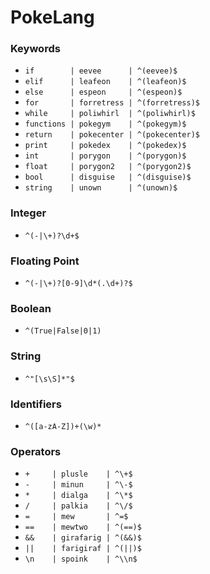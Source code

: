 # PokeLang

### Keywords
* ```if        | eevee      | ^(eevee)$```
* ```elif      | leafeon    | ^(leafeon)$```
* ```else      | espeon     | ^(espeon)$```
* ```for       | forretress | ^(forretress)$```
* ```while     | poliwhirl  | ^(poliwhirl)$```
* ```functions | pokegym    | ^(pokegym)$```
* ```return    | pokecenter | ^(pokecenter)$```
* ```print     | pokedex    | ^(pokedex)$```
* ```int       | porygon    | ^(porygon)$```
* ```float     | porygon2   | ^(porygon2)$```
* ```bool      | disguise   | ^(disguise)$```
* ```string    | unown      | ^(unown)$```

### Integer
* ```^(-|\+)?\d+$```

### Floating Point
* ```^(-|\+)?[0-9]\d*(.\d+)?$```

### Boolean
* ```^(True|False|0|1)```

### String
* ```^"[\s\S]*"$```

### Identifiers
* ```^([a-zA-Z])+(\w)*```

### Operators
* ```+     | plusle    | ^\+$```
* ```-     | minun     | ^\-$```
* ```*     | dialga    | ^\*$```
* ```/     | palkia    | ^\/$```
* ```=     | mew       | ^=$```
* ```==    | mewtwo    | ^(==)$```
* ```&&    | girafarig | ^(&&)$```
* ```||    | farigiraf | ^(||)$```
* ```\n    | spoink    | ^\\n$```